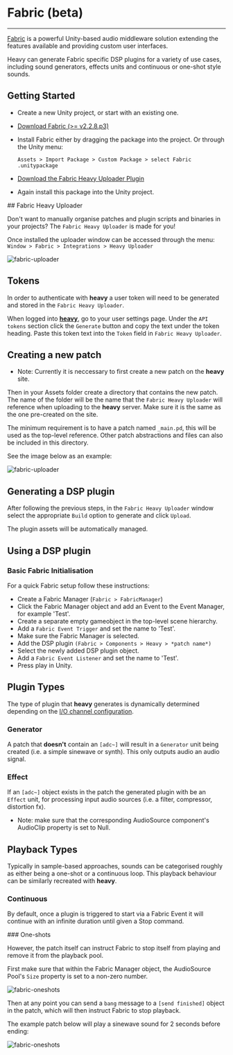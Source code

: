# Fabric (beta)
---

[Fabric](http://www.tazman-audio.co.uk) is a powerful Unity-based audio middleware solution extending the features available and providing custom user interfaces.

Heavy can generate Fabric specific DSP plugins for a variety of use cases, including sound generators, effects units and continuous or one-shot style sounds.

## Getting Started

* Create a new Unity project, or start with an existing one.

* [Download Fabric (>= v2.2.8.p3)](http://www.tazman-audio.co.uk/downloads)

* Install Fabric either by dragging the package into the project. Or through the Unity menu:

    `Assets > Import Package > Custom Package > select Fabric .unitypackage`

* [Download the Fabric Heavy Uploader Plugin](http://www.tazman-audio.co.uk/fabric-integrations)

* Again install this package into the Unity project.

## Fabric Heavy Uploader

Don't want to manually organise patches and plugin scripts and binaries in your projects? The `Fabric Heavy Uploader` is made for you!

Once installed the uploader window can be accessed through the menu:
    `Window > Fabric > Integrations > Heavy Uploader`

![fabric-uploader](img/docs_fabric_uploader.png)

## Tokens

In order to authenticate with **heavy** a user token will need to be generated and stored in the `Fabric Heavy Uploader`.

When logged into [**heavy**](https://enzienaudio.com/login), go to your user settings page. Under the `API tokens` section click the `Generate` button and copy the text under the token heading. Paste this token text into the `Token` field in `Fabric Heavy Uploader`.

## Creating a new patch

* Note: Currently it is neccessary to first create a new patch on the **heavy** site.

Then in your Assets folder create a directory that contains the new patch. The name of the folder will be the name that the `Fabric Heavy Uploader` will reference when uploading to the **heavy** server. Make sure it is the same as the one pre-created on the site.

The minimum requirement is to have a patch named `_main.pd`, this will be used as the top-level reference. Other patch abstractions and files can also be included in this directory.

See the image below as an example:

![fabric-uploader](img/docs_fabric_patches.png)

## Generating a DSP plugin

After following the previous steps, in the `Fabric Heavy Uploader` window select the appropriate `Build` option to generate and click `Upload`.

The plugin assets will be automatically managed.

## Using a DSP plugin

### Basic Fabric Initialisation

For a quick Fabric setup follow these instructions:

* Create a Fabric Manager (`Fabric > FabricManager`)
* Click the Fabric Manager object and add an Event to the Event Manager, for example 'Test'.
* Create a separate empty gameobject in the top-level scene hierarchy.
* Add a `Fabric Event Trigger` and set the name to 'Test'.
* Make sure the Fabric Manager is selected.
* Add the DSP plugin `(Fabric > Components > Heavy > *patch name*)`
* Select the newly added DSP plugin object.
* Add a `Fabric Event Listener` and set the name to 'Test'.
* Press play in Unity.

## Plugin Types

The type of plugin that **heavy** generates is dynamically determined depending on the [I/O channel configuration](#02.getting_started#audio-input-output).

### Generator

A patch that __doesn't__ contain an `[adc~]` will result in a `Generator` unit being created (i.e. a simple sinewave or synth). This only outputs audio an audio signal.

### Effect

If an `[adc~]` object exists in the patch the generated plugin with be an `Effect` unit, for processing input audio sources (i.e. a filter, compressor, distortion fx).

* Note: make sure that the corresponding AudioSource component's AudioClip property is set to Null.

## Playback Types

Typically in sample-based approaches, sounds can be categorised roughly as either being a one-shot or a continuous loop. This playback behaviour can be similarly recreated with **heavy**.

### Continuous 

By default, once a plugin is triggered to start via a Fabric Event it will continue with an infinite duration until given a Stop command.

### One-shots

However, the patch itself can instruct Fabric to stop itself from playing and remove it from the playback pool.

First make sure that within the Fabric Manager object, the AudioSource Pool's `Size` property is set to a non-zero number.

![fabric-oneshots](img/docs_fabric_audiopool.png)

Then at any point you can send a `bang` message to a `[send finished]` object in the patch, which will then instruct Fabric to stop playback.

The example patch below will play a sinewave sound for 2 seconds before ending:

![fabric-oneshots](img/docs_fabric_oneshot.png)


